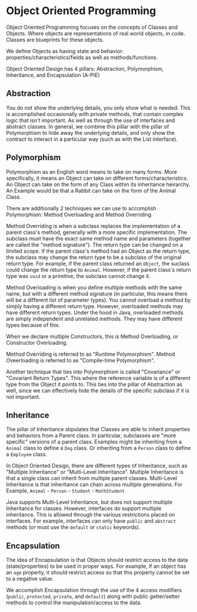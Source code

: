 # Object Oriented Programming

Object Oriented Programming focuses on the concepts of Classes and Objects. Where objects are representations of real world objects, in code. Classes are blueprints for these objects.

We define Objects as having state and behavior: properties/characteristics/fields as well as methods/functions.

Object Oriented Design has 4 pillars: Abstraction, Polymorphism, Inheritance, and Encapsulation (A-PIE)

## Abstraction

You do not show the underlying details, you only show what is needed.
This is accomplished occasionally with private methods, that contain complex logic that isn't important. As well as through the use of interfaces and abstract classes. In general, we combine this pillar with the pillar of Polymorphism to hide away the underlying details, and only show the contract to interact in a particular way (such as with the List interface).

## Polymorphism

Polymorphism as an English word means to take on many forms. More specifically, it means an Object can take on different forms/characteristics. An Object can take on the form of any Class within its inheritance heirarchy. An Example would be that a Rabbit can take on the form of the Animal Class.

There are additionally 2 techniques we can use to accomplish Polymorphism: Method Overloading and Method Overriding.

Method Overriding is when a subclass replaces the implementation of a parent class's method, generally with a more specific implementation. The subclass must have the exact same method name and parameters (together are called the "method signature"). The return type can be changed on a limited scope. If the parent class's method had an Object as the return type, the subclass may change the return type to be a subclass of the original return type. For example, if the parent class returned an `Object`, the suclass could change the return type to `Animal`. However, if the parent class's return type was `void` or a primitive, the subclass cannot change it.

Method Overloading is when you define multiple methods with the same name, but with a different method signature (in particular, this means there will be a different list of parameter types). You cannot overload a method by simply having a different return type. However, overloaded methods may have different return types. Under the hood in Java, overloaded methods are simply independent and unrelated methods. They may have different types because of this.

When we declare multiple Constructors, this _is_ Method Overloading, or Constructor Overloading.

Method Overriding is referred to as "Runtime Polymorphism". Method Oveerloading is referred to as "Compile-time Polymorphism".

Another technique that ties into Polymorphism is called "Covariance" or "Covariant Return Types".
This where the reference variable is of a different type from the Object it points to. This ties into the pillar of Abstraction as well, since we can effectively hide the details of the specific subclass if it is not important.

## Inheritance

The pillar of Inheritance stipulates that Classes are able to inherit properties and behaviors from a Parent class. In particular, subclasses are "more specific" versions of a parent class. Examples might be inheriting from a `Animal` class to define a `Dog` class. Or inheriting from a `Person` class to define a `Employee` class.

In Object Oriented Design, there are different types of Inheritance, such as "Multiple Inheritance" or "Multi-Level Inheritance". Multiple Inheritance is that a single class can inherit from multiple parent classes. Multi-Level Inheritance is that inheritance can chain across multiple generations. For Example, `Animal` - `Person` - `Student` - `MathStudent`

Java supports Multi-Level Inheritance, but does not support multiple Inheritance for classes. However, interfaces do support multiple inheritance. This is allowed through the various restrictions placed on interfaces. For example, interfaces can only have `public` and `abstract` methods (or must use the `default` or `static` keywords).

## Encapsulation

The idea of Encapsulation is that Objects should restrict access to the data (state/properties) to be used in proper ways. For example, if an object has an `age` property, it should restrict access so that this property cannot be set to a negative value.

We accomplish Encapsulation through the use of the 4 access modifiers (`public`, `protected`, `private`, and `default`) along with public getter/setter methods to control the manipulation/access to the data.
